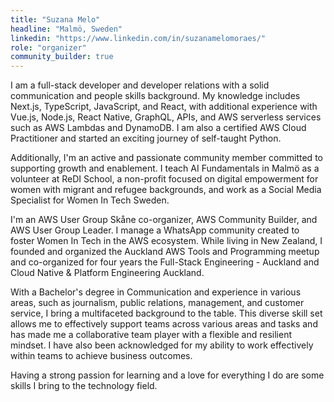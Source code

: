 ```yaml
---
title: "Suzana Melo"
headline: "Malmö, Sweden"
linkedin: "https://www.linkedin.com/in/suzanamelomoraes/"
role: "organizer"
community_builder: true
---
```


I am a full-stack developer and developer relations with a solid communication and people skills background. 
My knowledge includes Next.js, TypeScript, JavaScript, and React, with additional experience with Vue.js, Node.js, React Native, GraphQL, APIs, and AWS serverless services such as AWS Lambdas and DynamoDB. I am also a certified AWS Cloud Practitioner and started an exciting journey of self-taught Python.

Additionally, I'm an active and passionate community member committed to supporting growth and enablement. I teach AI Fundamentals in Malmö as a volunteer at ReDI School, a non-profit focused on digital empowerment for women with migrant and refugee backgrounds, and work as a Social Media Specialist for Women In Tech Sweden.

I'm an AWS User Group Skåne co-organizer, AWS Community Builder, and AWS User Group Leader. I manage a WhatsApp community created to foster Women In Tech in the AWS ecosystem. 
While living in New Zealand, I founded and organized the Auckland AWS Tools and Programming meetup and co-organized for four years the Full-Stack Engineering - Auckland and Cloud Native & Platform Engineering Auckland.

With a Bachelor's degree in Communication and experience in various areas, such as journalism, public relations, management, and customer service, I bring a multifaceted background to the table.
This diverse skill set allows me to effectively support teams across various areas and tasks and has made me a collaborative team player with a flexible and resilient mindset. I have also been acknowledged for my ability to work effectively within teams to achieve business outcomes.

Having a strong passion for learning and a love for everything I do are some skills I bring to the technology field.